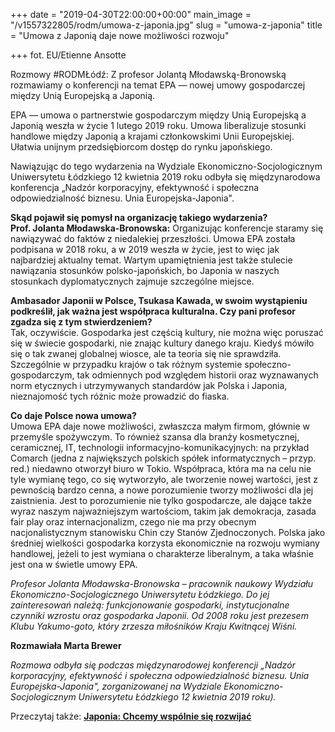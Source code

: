 +++
date = "2019-04-30T22:00:00+00:00"
main_image = "/v1557322805/rodm/umowa-z-japonia.jpg"
slug = "umowa-z-japonia"
title = "Umowa z Japonią daje nowe możliwości rozwoju"

+++
fot. EU/Etienne Ansotte  
  
Rozmowy #RODMŁódź: Z profesor Jolantą Młodawską-Bronowską rozmawiamy o konferencji na temat EPA — nowej umowy gospodarczej między Unią Europejską a Japonią.

EPA — umowa o partnerstwie gospodarczym między Unią Europejską a Japonią weszła w życie 1 lutego 2019 roku. Umowa liberalizuje stosunki handlowe między Japonią a krajami członkowskimi Unii Europejskiej. Ułatwia unijnym przedsiębiorcom dostęp do rynku japońskiego.

Nawiązując do tego wydarzenia na Wydziale Ekonomiczno-Socjologicznym Uniwersytetu Łódzkiego 12 kwietnia 2019 roku odbyła się międzynarodowa konferencja „Nadzór korporacyjny, efektywność i społeczna odpowiedzialność biznesu. Unia Europejska-Japonia".

**Skąd pojawił się pomysł na organizację takiego wydarzenia?  
Prof. Jolanta Młodawska-Bronowska:** Organizując konferencje staramy się nawiązywać do faktów z niedalekiej przeszłości. Umowa EPA została podpisana w 2018 roku, a w 2019 weszła w życie, jest to więc jak najbardziej aktualny temat. Wartym upamiętnienia jest także stulecie nawiązania stosunków polsko-japońskich, bo Japonia w naszych stosunkach dyplomatycznych zajmuje szczególne miejsce.

**Ambasador Japonii w Polsce, Tsukasa Kawada, w swoim wystąpieniu podkreślił, jak ważna jest współpraca kulturalna. Czy pani profesor zgadza się z tym stwierdzeniem?**  
Tak, oczywiście. Gospodarka jest częścią kultury, nie można więc poruszać się w świecie gospodarki, nie znając kultury danego kraju. Kiedyś mówiło się o tak zwanej globalnej wiosce, ale ta teoria się nie sprawdziła. Szczególnie w przypadku krajów o tak różnym systemie społeczno-gospodarczym, tak odmiennych pod względem historii oraz wyznawanych norm etycznych i utrzymywanych standardów jak Polska i Japonia, nieznajomość tych różnic może prowadzić do fiaska.

**Co daje Polsce nowa umowa?**  
Umowa EPA daje nowe możliwości, zwłaszcza małym firmom, głównie w przemyśle spożywczym. To również szansa dla branży kosmetycznej, ceramicznej, IT, technologii informacyjno-komunikacyjnych: na przykład Comarch (jedna z największych polskich spółek informatycznych – przyp. red.) niedawno otworzył biuro w Tokio. Współpraca, która ma na celu nie tyle wymianę tego, co się wytworzyło, ale tworzenie nowej wartości, jest z pewnością bardzo cenna, a nowe porozumienie tworzy możliwości dla jej zaistnienia. Jest to porozumienie nie tylko gospodarcze, ale dające także wyraz naszym najważniejszym wartościom, takim jak demokracja, zasada fair play oraz internacjonalizm, czego nie ma przy obecnym nacjonalistycznym stanowisku Chin czy Stanów Zjednoczonych. Polska jako średniej wielkości gospodarka korzysta ekonomicznie na rozwoju wymiany handlowej, jeżeli to jest wymiana o charakterze liberalnym, a taka właśnie jest ona w świetle umowy EPA.

_Profesor Jolanta Młodawska-Bronowska – pracownik naukowy Wydziału Ekonomiczno-Socjologicznego Uniwersytetu Łódzkiego. Do jej zainteresowań należą: funkcjonowanie gospodarki, instytucjonalne czynniki wzrostu oraz gospodarka Japonii. Od 2008 roku jest prezesem Klubu Yakumo-goto, który zrzesza miłośników Kraju Kwitnącej Wiśni._

**Rozmawiała Marta Brewer**

_Rozmowa odbyła się podczas międzynarodowej konferencji „Nadzór korporacyjny, efektywność i społeczna odpowiedzialność biznesu. Unia Europejska-Japonia", zorganizowanej na Wydziale Ekonomiczno-Socjologicznym Uniwersytetu Łódzkiego 12 kwietnia 2019 roku)._

Przeczytaj także: [**Japonia: Chcemy wspólnie się rozwijać**](https://www.rodm-lodz.pl/aktualnosci/dzialania/spotkania/japonia-chcemy-wspolnie-sie-rozwijac/ "https://www.rodm-lodz.pl/aktualnosci/dzialania/spotkania/japonia-chcemy-wspolnie-sie-rozwijac/")